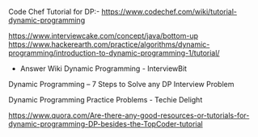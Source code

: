 Code Chef Tutorial for DP:-
https://www.codechef.com/wiki/tutorial-dynamic-programming

https://www.interviewcake.com/concept/java/bottom-up 
https://www.hackerearth.com/practice/algorithms/dynamic-programming/introduction-to-dynamic-programming-1/tutorial/

- Answer Wiki
Dynamic Programming - InterviewBit

Dynamic Programming – 7 Steps to Solve any DP Interview Problem

Dynamic Programming Practice Problems - Techie Delight

https://www.quora.com/Are-there-any-good-resources-or-tutorials-for-dynamic-programming-DP-besides-the-TopCoder-tutorial
